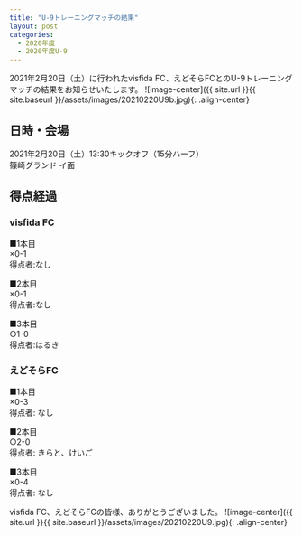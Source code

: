```yaml
---
title: "U-9トレーニングマッチの結果"
layout: post
categories:
  - 2020年度
  - 2020年度U-9
---
```


2021年2月20日（土）に行われたvisfida FC、えどそらFCとのU-9トレーニングマッチの結果をお知らせいたします。
![image-center]({{ site.url }}{{ site.baseurl }}/assets/images/20210220U9b.jpg){: .align-center}

## 日時・会場

2021年2月20日（土）13:30キックオフ（15分ハーフ）<br>
篠崎グランド イ面

## 得点経過

### visfida FC

■1本目<br>
×0-1<br>
得点者:なし

■2本目<br>
×0-1<br>
得点者:なし

■3本目<br>
○1-0<br>
得点者:はるき

### えどそらFC

■1本目<br>
×0-3<br>
得点者: なし

■2本目<br>
○2-0<br>
得点者: きらと、けいご

■3本目<br>
×0-4<br>
得点者: なし



visfida FC、えどそらFCの皆様、ありがとうございました。
![image-center]({{ site.url }}{{ site.baseurl }}/assets/images/20210220U9.jpg){: .align-center}
